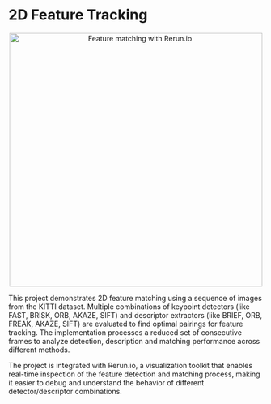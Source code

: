 # 2D Feature Tracking

<div align="center">
  <img src="img/feature-matching-rerun.gif" width="500" alt="Feature matching with Rerun.io"/>
</div>

This project demonstrates 2D feature matching using a sequence of images from the KITTI
dataset. Multiple combinations of keypoint detectors (like FAST, BRISK, ORB, AKAZE,
SIFT) and descriptor extractors (like BRIEF, ORB, FREAK, AKAZE, SIFT) are evaluated
to find optimal pairings for feature tracking. The implementation processes a reduced
set of consecutive frames to analyze detection, description and matching performance
across different methods.

The project is integrated with Rerun.io, a visualization toolkit
that enables real-time inspection of the feature detection and matching process, making
it easier to debug and understand the behavior of different detector/descriptor combinations.

